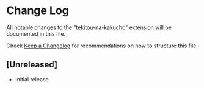 # Change Log

All notable changes to the "tekitou-na-kakucho" extension will be documented in this file.

Check [Keep a Changelog](http://keepachangelog.com/) for recommendations on how to structure this file.

## [Unreleased]

- Initial release